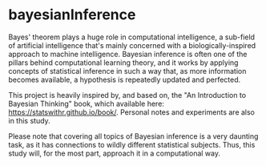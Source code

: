 # bayesianInference

Bayes' theorem plays a huge role in computational intelligence, a sub-field of artificial intelligence that's mainly concerned with a biologically-inspired approach to machine intelligence. Bayesian inference is often one of the pillars behind computational learning theory, and it works by applying concepts of statistical inference in such a way that, as more information becomes available, a hypothesis is repeatedly updated and perfected.

This project is heavily inspired by, and based on, the "An Introduction to Bayesian Thinking" book, which available here: https://statswithr.github.io/book/. Personal notes and experiments are also in this study.

Please note that covering all topics of Bayesian inference is a very daunting task, as it has connections to wildly different statistical subjects. Thus, this study will, for the most part, approach it in a computational way.
